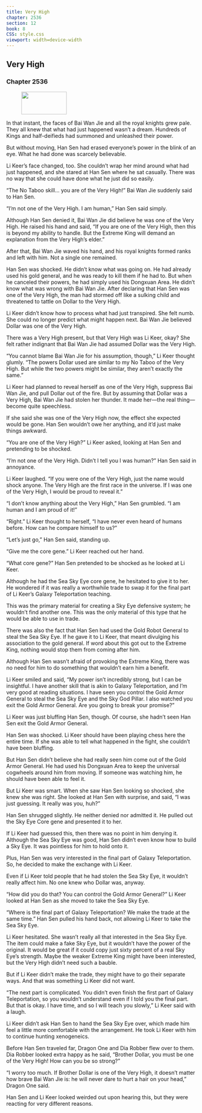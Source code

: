 ```yaml
---
title: Very High
chapter: 2536
section: 12
book: 8
CSS: style.css
viewport: width=device-width
---
```


## Very High

### Chapter 2536

<figure>
	<img src="../Images/gem.gif" alt="" id="gem" width="120" height="60" />
</figure>

In that instant, the faces of Bai Wan Jie and all the royal knights grew pale. They all knew that what had just happened wasn’t a dream. Hundreds of Kings and half-deifieds had summoned and unleashed their power.

But without moving, Han Sen had erased everyone’s power in the blink of an eye. What he had done was scarcely believable.

Li Keer’s face changed, too. She couldn’t wrap her mind around what had just happened, and she stared at Han Sen where he sat casually. There was no way that she could have done what he just did so easily.

“The No Taboo skill… you are of the Very High!” Bai Wan Jie suddenly said to Han Sen.

“I’m not one of the Very High. I am human,” Han Sen said simply.

Although Han Sen denied it, Bai Wan Jie did believe he was one of the Very High. He raised his hand and said, “If you are one of the Very High, then this is beyond my ability to handle. But the Extreme King will demand an explanation from the Very High’s elder.”

After that, Bai Wan Jie waved his hand, and his royal knights formed ranks and left with him. Not a single one remained.

Han Sen was shocked. He didn’t know what was going on. He had already used his gold general, and he was ready to kill them if he had to. But when he canceled their powers, he had simply used his Dongxuan Area. He didn’t know what was wrong with Bai Wan Jie. After declaring that Han Sen was one of the Very High, the man had stormed off like a sulking child and threatened to tattle on Dollar to the Very High.

Li Keer didn’t know how to process what had just transpired. She felt numb. She could no longer predict what might happen next. Bai Wan Jie believed Dollar was one of the Very High.

There was a Very High present, but that Very High was Li Keer, okay? She felt rather indignant that Bai Wan Jie had assumed Dollar was the Very High.

“You cannot blame Bai Wan Jie for his assumption, though,” Li Keer thought glumly. “The powers Dollar used are similar to my No Taboo of the Very High. But while the two powers might be similar, they aren’t exactly the same.”

Li Keer had planned to reveal herself as one of the Very High, suppress Bai Wan Jie, and pull Dollar out of the fire. But by assuming that Dollar was a Very High, Bai Wan Jie had stolen her thunder. It made her—the real thing—become quite speechless.

If she said she was one of the Very High now, the effect she expected would be gone. Han Sen wouldn’t owe her anything, and it’d just make things awkward.

“You are one of the Very High?” Li Keer asked, looking at Han Sen and pretending to be shocked.

“I’m not one of the Very High. Didn’t I tell you I was human?” Han Sen said in annoyance.

Li Keer laughed. “If you were one of the Very High, just the name would shock anyone. The Very High are the first race in the universe. If I was one of the Very High, I would be proud to reveal it.”

“I don’t know anything about the Very High,” Han Sen grumbled. “I am human and I am proud of it!”

“Right.” Li Keer thought to herself, “I have never even heard of humans before. How can he compare himself to us?”

“Let’s just go,” Han Sen said, standing up.

“Give me the core gene.” Li Keer reached out her hand.

“What core gene?” Han Sen pretended to be shocked as he looked at Li Keer.

Although he had the Sea Sky Eye core gene, he hesitated to give it to her. He wondered if it was really a worthwhile trade to swap it for the final part of Li Keer’s Galaxy Teleportation teaching.

This was the primary material for creating a Sky Eye defensive system; he wouldn’t find another one. This was the only material of this type that he would be able to use in trade.

There was also the fact that Han Sen had used the Gold Robot General to steal the Sea Sky Eye. If he gave it to Li Keer, that meant divulging his association to the gold general. If word about this got out to the Extreme King, nothing would stop them from coming after him.

Although Han Sen wasn’t afraid of provoking the Extreme King, there was no need for him to do something that wouldn’t earn him a benefit.

Li Keer smiled and said, “My power isn’t incredibly strong, but I can be insightful. I have another skill that is akin to Galaxy Teleportation, and I’m very good at reading situations. I have seen you control the Gold Armor General to steal the Sea Sky Eye and the Sky God Pillar. I also watched you exit the Gold Armor General. Are you going to break your promise?”

Li Keer was just bluffing Han Sen, though. Of course, she hadn’t seen Han Sen exit the Gold Armor General.

Han Sen was shocked. Li Keer should have been playing chess here the entire time. If she was able to tell what happened in the fight, she couldn’t have been bluffing.

But Han Sen didn’t believe she had really seen him come out of the Gold Armor General. He had used his Dongxuan Area to keep the universal cogwheels around him from moving. If someone was watching him, he should have been able to feel it.

But Li Keer was smart. When she saw Han Sen looking so shocked, she knew she was right. She looked at Han Sen with surprise, and said, “I was just guessing. It really was you, huh?”

Han Sen shrugged slightly. He neither denied nor admitted it. He pulled out the Sky Eye Core gene and presented it to her.

If Li Keer had guessed this, then there was no point in him denying it. Although the Sea Sky Eye was good, Han Sen didn’t even know how to build a Sky Eye. It was pointless for him to hold onto it.

Plus, Han Sen was very interested in the final part of Galaxy Teleportation. So, he decided to make the exchange with Li Keer.

Even if Li Keer told people that he had stolen the Sea Sky Eye, it wouldn’t really affect him. No one knew who Dollar was, anyway.

“How did you do that? You can control the Gold Armor General?” Li Keer looked at Han Sen as she moved to take the Sea Sky Eye.

“Where is the final part of Galaxy Teleportation? We make the trade at the same time.” Han Sen pulled his hand back, not allowing Li Keer to take the Sea Sky Eye.

Li Keer hesitated. She wasn’t really all that interested in the Sea Sky Eye. The item could make a fake Sky Eye, but it wouldn’t have the power of the original. It would be great if it could copy just sixty percent of a real Sky Eye’s strength. Maybe the weaker Extreme King might have been interested, but the Very High didn’t need such a bauble.

But if Li Keer didn’t make the trade, they might have to go their separate ways. And that was something Li Keer did not want.

“The next part is complicated. You didn’t even finish the first part of Galaxy Teleportation, so you wouldn’t understand even if I told you the final part. But that is okay. I have time, and so I will teach you slowly,” Li Keer said with a laugh.

Li Keer didn’t ask Han Sen to hand the Sea Sky Eye over, which made him feel a little more comfortable with the arrangement. He took Li Keer with him to continue hunting xenogeneics.

Before Han Sen traveled far, Dragon One and Dia Robber flew over to them. Dia Robber looked extra happy as he said, “Brother Dollar, you must be one of the Very High! How can you be so strong?”

“I worry too much. If Brother Dollar is one of the Very High, it doesn’t matter how brave Bai Wan Jie is: he will never dare to hurt a hair on your head,” Dragon One said.

Han Sen and Li Keer looked weirded out upon hearing this, but they were reacting for very different reasons.